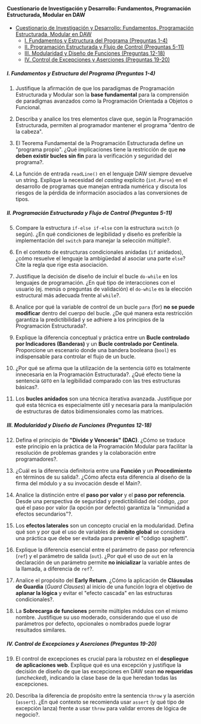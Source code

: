 
#### Cuestionario de Investigación y Desarrollo: Fundamentos, Programación Estructurada, Modular en DAW

- [Cuestionario de Investigación y Desarrollo: Fundamentos, Programación Estructurada, Modular en DAW](#cuestionario-de-investigación-y-desarrollo-fundamentos-programación-estructurada-modular-en-daw)
  - [I. Fundamentos y Estructura del Programa (Preguntas 1-4)](#i-fundamentos-y-estructura-del-programa-preguntas-1-4)
  - [II. Programación Estructurada y Flujo de Control (Preguntas 5-11)](#ii-programación-estructurada-y-flujo-de-control-preguntas-5-11)
  - [III. Modularidad y Diseño de Funciones (Preguntas 12-18)](#iii-modularidad-y-diseño-de-funciones-preguntas-12-18)
  - [IV. Control de Excepciones y Aserciones (Preguntas 19-20)](#iv-control-de-excepciones-y-aserciones-preguntas-19-20)


##### I. Fundamentos y Estructura del Programa (Preguntas 1-4)

1. Justifique la afirmación de que los paradigmas de Programación Estructurada y Modular son la **base fundamental** para la comprensión de paradigmas avanzados como la Programación Orientada a Objetos o Funcional.

2. Describa y analice los tres elementos clave que, según la Programación Estructurada, permiten al programador mantener el programa "dentro de la cabeza".

3. El Teorema Fundamental de la Programación Estructurada define un "programa propio". ¿Qué implicaciones tiene la restricción de que **no deben existir bucles sin fin** para la verificación y seguridad del programa?.

4. La función de entrada `readLine()` en el lenguaje DAW siempre devuelve un string. Explique la necesidad del *casting* explícito (`int.Parse`) en el desarrollo de programas que manejan entrada numérica y discuta los riesgos de la pérdida de información asociados a las conversiones de tipos.

##### II. Programación Estructurada y Flujo de Control (Preguntas 5-11)

5. Compare la estructura `if-else if-else` con la estructura `switch` (o según). ¿En qué condiciones de legibilidad y diseño es preferible la implementación del `switch` para manejar la selección múltiple?.

6. En el contexto de estructuras condicionales anidadas (`if` anidados), ¿cómo resuelve el lenguaje la ambigüedad al asociar una parte `else`? Cite la regla que rige esta asociación.

7. Justifique la decisión de diseño de incluir el bucle `do-while` en los lenguajes de programación. ¿En qué tipo de interacciones con el usuario (ej. menús o preguntas de validación) el `do-while` es la elección estructural más adecuada frente al `while`?.

8. Analice por qué la variable de control de un bucle `para` (for) **no se puede modificar** dentro del cuerpo del bucle. ¿De qué manera esta restricción garantiza la predictibilidad y se adhiere a los principios de la Programación Estructurada?.

9. Explique la diferencia conceptual y práctica entre un **Bucle controlado por Indicadores (Banderas)** y un **Bucle controlado por Centinela**. Proporcione un escenario donde una bandera booleana (`bool`) es indispensable para controlar el flujo de un bucle.

10. ¿Por qué se afirma que la utilización de la sentencia `GOTO` es totalmente innecesaria en la Programación Estructurada?. ¿Qué efecto tiene la sentencia `GOTO` en la legibilidad comparado con las tres estructuras básicas?.

11. Los **bucles anidados** son una técnica iterativa avanzada. Justifique por qué esta técnica es especialmente útil y necesaria para la manipulación de estructuras de datos bidimensionales como las matrices.

##### III. Modularidad y Diseño de Funciones (Preguntas 12-18)

12. Defina el principio de **"Divide y Vencerás" (DAC)**. ¿Cómo se traduce este principio en la práctica de la Programación Modular para facilitar la resolución de problemas grandes y la colaboración entre programadores?.

13. ¿Cuál es la diferencia definitoria entre una **Función** y un **Procedimiento** en términos de su salida?. ¿Cómo afecta esta diferencia al diseño de la firma del módulo y a su invocación desde el Main?.

14. Analice la distinción entre el **paso por valor** y el **paso por referencia**. Desde una perspectiva de seguridad y predictibilidad del código, ¿por qué el paso por valor (la opción por defecto) garantiza la "inmunidad a efectos secundarios"?.

15. Los **efectos laterales** son un concepto crucial en la modularidad. Defina qué son y por qué el uso de variables de **ámbito global** se considera una práctica que debe ser evitada para prevenir el "código spaghetti".

16. Explique la diferencia esencial entre el parámetro de paso por referencia (`ref`) y el parámetro de salida (`out`). ¿Por qué el uso de `out` en la declaración de un parámetro permite **no inicializar** la variable antes de la llamada, a diferencia de `ref`?.

17. Analice el propósito del **Early Return**. ¿Cómo la aplicación de **Cláusulas de Guardia** (*Guard Clauses*) al inicio de una función logra el objetivo de **aplanar la lógica** y evitar el "efecto cascada" en las estructuras condicionales?.

18. La **Sobrecarga de funciones** permite múltiples módulos con el mismo nombre. Justifique su uso moderado, considerando que el uso de parámetros por defecto, opcionales o nombrados puede lograr resultados similares.

##### IV. Control de Excepciones y Aserciones (Preguntas 19-20)

19. El control de excepciones es crucial para la robustez en el **despliegue de aplicaciones web**. Explique qué es una excepción y justifique la decisión de diseño de que las excepciones en DAW sean **no requeridas** (*unchecked*), indicando la clase base de la que heredan todas las excepciones.

20. Describa la diferencia de propósito entre la sentencia `throw` y la aserción (`assert`). ¿En qué contexto se recomienda usar `assert` (y qué tipo de excepción lanza) frente a usar `throw` para validar errores de lógica de negocio?.
